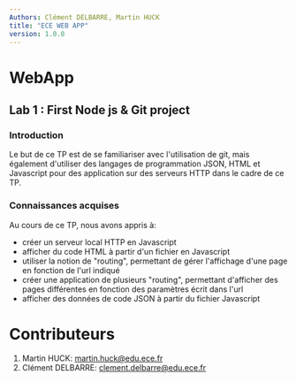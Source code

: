 ```yaml
---
Authors: Clément DELBARRE, Martin HUCK
title: "ECE WEB APP"
version: 1.0.0
---
```



# WebApp 

## Lab 1 : First Node js & Git project 

### Introduction
Le but de ce TP est de se familiariser avec l'utilisation de git, mais également d'utiliser des langages de programmation JSON, HTML et Javascript pour des application sur des serveurs HTTP dans le cadre de ce TP.

### Connaissances acquises
Au cours de ce TP, nous avons appris à:
- créer un serveur local HTTP en Javascript
- afficher du code HTML à partir d'un fichier en Javascript
- utiliser la notion de "routing", permettant de gérer l'affichage d'une page en fonction de l'url indiqué
- créer une application de plusieurs "routing", permettant d'afficher des pages différentes en fonction des paramètres écrit dans l'url
- afficher des données de code JSON à partir du fichier Javascript

# Contributeurs
1. Martin HUCK: martin.huck@edu.ece.fr
2. Clément DELBARRE: clement.delbarre@edu.ece.fr